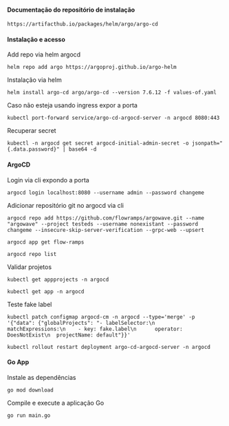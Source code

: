 
#### Documentação do repositório de instalação
```
https://artifacthub.io/packages/helm/argo/argo-cd
```
#### Instalação e acesso

Add repo via helm argocd
```
helm repo add argo https://argoproj.github.io/argo-helm
```

Instalação via helm
```
helm install argo-cd argo/argo-cd --version 7.6.12 -f values-of.yaml
```

Caso não esteja usando ingress expor a porta
```
kubectl port-forward service/argo-cd-argocd-server -n argocd 8080:443
```

Recuperar secret
```
kubectl -n argocd get secret argocd-initial-admin-secret -o jsonpath="{.data.password}" | base64 -d
```

#### ArgoCD

Login via cli expondo a porta
```
argocd login localhost:8080 --username admin --password changeme
```

Adicionar repositório git no argocd via cli
```
argocd repo add https://github.com/flowramps/argowave.git --name "argowave" --project testeds --username nonexistant --password changeme --insecure-skip-server-verification --grpc-web --upsert
```

```
argocd app get flow-ramps
```
```
argocd repo list
```
Validar projetos 
```
kubectl get appprojects -n argocd 
```
```
kubectl get app -n argocd
```

Teste fake label
```
kubectl patch configmap argocd-cm -n argocd --type='merge' -p '{"data": {"globalProjects": "- labelSelector:\n    matchExpressions:\n    - key: fake.label\n      operator: DoesNotExist\n  projectName: default"}}'
```
```
kubectl rollout restart deployment argo-cd-argocd-server -n argocd
```

#### Go App

Instale as dependências
```
go mod download

```

Compile e execute a aplicação Go
```
go run main.go
```